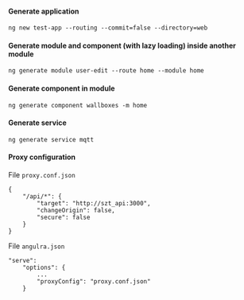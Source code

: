 #### Generate application

    ng new test-app --routing --commit=false --directory=web

#### Generate module and component (with lazy loading) inside another module

    ng generate module user-edit --route home --module home

#### Generate component in module

    ng generate component wallboxes -m home

#### Generate service

    ng generate service mqtt

#### Proxy configuration

File `proxy.conf.json`

```
{
    "/api/*": {
        "target": "http://szt_api:3000",
        "changeOrigin": false,
        "secure": false
    }
}
```

File `angulra.json`

```
"serve":
    "options": {
    	...
    	"proxyConfig": "proxy.conf.json"
    }
```
